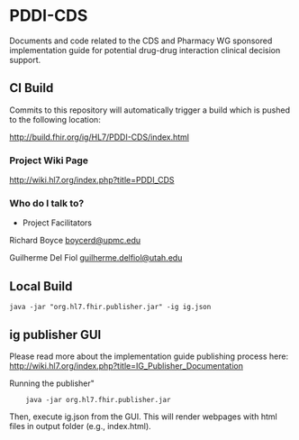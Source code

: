 # PDDI-CDS
Documents and code related to the CDS and Pharmacy WG sponsored implementation guide for potential drug-drug interaction clinical decision support. 

## CI Build
Commits to this repository will automatically trigger a build which is pushed to the following location:

http://build.fhir.org/ig/HL7/PDDI-CDS/index.html

### Project Wiki Page ###

http://wiki.hl7.org/index.php?title=PDDI_CDS

### Who do I talk to? ###

* Project Facilitators

Richard Boyce boycerd@upmc.edu

Guilherme Del Fiol guilherme.delfiol@utah.edu

## Local Build
    java -jar "org.hl7.fhir.publisher.jar" -ig ig.json
       
## ig publisher GUI

Please read more about the implementation guide publishing process here: http://wiki.hl7.org/index.php?title=IG_Publisher_Documentation 

Running the publisher"
```
    java -jar org.hl7.fhir.publisher.jar
```     

Then, execute ig.json from the GUI. This will render webpages with html files in output folder (e.g., index.html).
